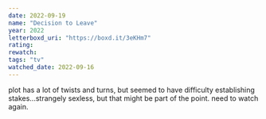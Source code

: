 ```yaml
---
date: 2022-09-19
name: "Decision to Leave"
year: 2022
letterboxd_uri: "https://boxd.it/3eKHm7"
rating: 
rewatch: 
tags: "tv"
watched_date: 2022-09-16
---
```


plot has a lot of twists and turns, but seemed to have difficulty establishing stakes...strangely sexless, but that might be part of the point. need to watch again.
